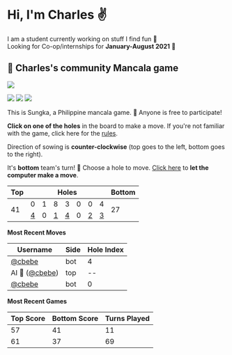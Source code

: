 # Hi, I'm Charles :v:

I am a student currently working on stuff I find fun :octopus:  
Looking for Co-op/internships for **January-August 2021** :briefcase:

## :shell: Charles's community Mancala game

![](https://github.com/cbebe/cbebe/blob/master/sungka.png)

![](https://img.shields.io/badge/Total%20moves%20played-141-blue)
![](https://img.shields.io/badge/Number%20of%20players-3-red)
![](https://img.shields.io/badge/Games%20completed-3-green)

This is Sungka, a Philippine mancala game. :wave: Anyone is free to participate!

**Click on one of the holes** in the board to make a move. If you're not familiar with the game, click here for the [rules](https://mancala.fandom.com/wiki/Sungka#Rules).

Direction of sowing is **counter-clockwise** (top goes to the left, bottom goes to the right).

It's **bottom** team's turn! :muscle: Choose a hole to move. <a href="https://github.com/cbebe/cbebe/issues/new?title=sungka%7Cai&body=Just%20push%20%27Submit%20new%20issue%27%20without%20changing%20the%20title%20to%20let%20the%20AI%20play%20for%20a%20turn.">Click here</a> to **let the computer make a move**.

<table>
<thead>
<tr>
<th>Top</th>
<th colspan=7>Holes</th>
<th>Bottom</th>
</tr>
</thead>
<tbody>
<tr><td rowspan=2>41</td>

<td>0</td>
<td>1</td>
<td>8</td>
<td>3</td>
<td>0</td>
<td>0</td>
<td>4</td>
<td rowspan=2>27</td>
</tr>
<tr>
<td><a href="https://github.com/cbebe/cbebe/issues/new?title=sungka%7Cbot%7C0&body=Just%20push%20%27Submit%20new%20issue%27%20without%20changing%20the%20title.%20Please%20wait%2030%20seconds%20to%20check%20if%20you%20have%20an%20extra%20move%20or%20let%20someone%20else%20play%20the%20turn.">4</a></td>
<td>0</td>
<td><a href="https://github.com/cbebe/cbebe/issues/new?title=sungka%7Cbot%7C2&body=Just%20push%20%27Submit%20new%20issue%27%20without%20changing%20the%20title.%20Please%20wait%2030%20seconds%20to%20check%20if%20you%20have%20an%20extra%20move%20or%20let%20someone%20else%20play%20the%20turn.">1</a></td>
<td><a href="https://github.com/cbebe/cbebe/issues/new?title=sungka%7Cbot%7C3&body=Just%20push%20%27Submit%20new%20issue%27%20without%20changing%20the%20title.%20Please%20wait%2030%20seconds%20to%20check%20if%20you%20have%20an%20extra%20move%20or%20let%20someone%20else%20play%20the%20turn.">4</a></td>
<td>0</td>
<td><a href="https://github.com/cbebe/cbebe/issues/new?title=sungka%7Cbot%7C5&body=Just%20push%20%27Submit%20new%20issue%27%20without%20changing%20the%20title.%20Please%20wait%2030%20seconds%20to%20check%20if%20you%20have%20an%20extra%20move%20or%20let%20someone%20else%20play%20the%20turn.">2</a></td>
<td><a href="https://github.com/cbebe/cbebe/issues/new?title=sungka%7Cbot%7C6&body=Just%20push%20%27Submit%20new%20issue%27%20without%20changing%20the%20title.%20Please%20wait%2030%20seconds%20to%20check%20if%20you%20have%20an%20extra%20move%20or%20let%20someone%20else%20play%20the%20turn.">3</a></td>
</tr>
<tbody>
</table>

**Most Recent Moves**

|Username|Side|Hole Index|
|-|-|-|
|[@cbebe](https://github.com/cbebe)|bot|4|
|AI :robot: ([@cbebe](https://github.com/cbebe))|top|--|
|[@cbebe](https://github.com/cbebe)|bot|0|

**Most Recent Games**

|Top Score|Bottom Score|Turns Played|
|-|-|-|
|57|41|11|
|61|37|69|